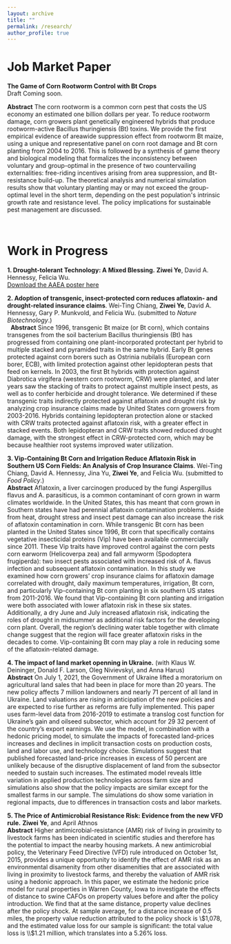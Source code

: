 ```yaml
---
layout: archive
title: ""
permalink: /research/
author_profile: true
---
```

# Job Market Paper
**The Game of Corn Rootworm Control with Bt Crops**  
Draft Coming soon.
&nbsp;

**Abstract**
The corn rootworm is a common corn pest that costs the US economy an estimated one billion dollars per year. To reduce rootworm damage, corn growers plant genetically engineered hybrids that produce rootworm-active Bacillus thuringiensis (Bt) toxins. We provide the first empirical evidence of areawide suppression effect from rootworm Bt maize, using a unique and representative panel on corn root damage and Bt corn planting from 2004 to 2016. This is followed by a synthesis of game theory and biological modeling that formalizes the inconsistency between voluntary and group-optimal in the presence of two countervailing externalities: free-riding incentives arising from area suppression, and Bt-resistance build-up. The theoretical analysis and numerical simulation results show that voluntary planting may or may not exceed the group-optimal level in the short term, depending on the pest population's intrinsic growth rate and resistance level. The policy implications for sustainable pest management are discussed.

&nbsp;

# Work in Progress
**1. Drought-tolerant Technology: A Mixed Blessing.** **Ziwei Ye**, David A. Hennessy, Felicia Wu.    
[Download the AAEA poster here](http://ziweiye.github.io/files/full_v2.pdf)

**2. Adoption of transgenic, insect-protected corn reduces aflatoxin- and drought-related insurance claims**. Wei-Ting Chiang, **Ziwei Ye**, David A. Hennessy, Gary P. Munkvold, and Felicia Wu. (submitted to *Nature Biotechnology*.)   
&nbsp;
**Abstract** Since 1996, transgenic Bt maize (or Bt corn), which contains transgenes from the soil bacterium Bacillus thuringiensis (Bt) has progressed from containing one plant-incorporated protectant per hybrid to multiple stacked and pyramided traits in the same hybrid. Early Bt genes protected against corn borers such as Ostrinia nubilalis (European corn borer, ECB), with limited protection against other lepidopteran pests that feed on kernels. In 2003, the first Bt hybrids with protection against Diabrotica virgifera (western corn rootworm, CRW) were planted, and later years saw the stacking of traits to protect against multiple insect pests, as well as to confer herbicide and drought tolerance. We determined if these transgenic traits indirectly protected against aflatoxin and drought risk by analyzing crop insurance claims made by United States corn growers from 2003-2016. Hybrids containing lepidopteran protection alone or stacked with CRW traits protected against aflatoxin risk, with a greater effect in stacked events. Both lepidopteran and CRW traits showed reduced drought damage, with the strongest effect in CRW-protected corn, which may be because healthier root systems improved water utilization.

**3. Vip-Containing Bt Corn and Irrigation Reduce Aflatoxin Risk in Southern US Corn Fields: An Analysis of Crop Insurance Claims**. Wei-Ting Chiang, David A. Hennessy, Jina Yu, **Ziwei Ye**, and Felicia Wu. (submitted to *Food Policy*.)    
**Abstract** Aflatoxin, a liver carcinogen produced by the fungi Aspergillus flavus and A. parasiticus, is a common contaminant of corn grown in warm climates worldwide. In the United States, this has meant that corn grown in Southern states have had perennial aflatoxin contamination problems. Aside from heat, drought stress and insect pest damage can also increase the risk of aflatoxin contamination in corn. While transgenic Bt corn has been planted in the United States since 1996, Bt corn that specifically contains vegetative insecticidal proteins (Vip) have been available commercially since 2011. These Vip traits have improved control against the corn pests corn earworm (Helicoverpa zea) and fall armyworm (Spodoptera frugiperda): two insect pests associated with increased risk of A. flavus infection and subsequent aflatoxin contamination. In this study we examined how corn growers’ crop insurance claims for aflatoxin damage correlated with drought, daily maximum temperatures, irrigation, Bt corn, and particularly Vip-containing Bt corn planting in six southern US states from 2011-2016. We found that Vip-containing Bt corn planting and irrigation were both associated with lower aflatoxin risk in these six states. Additionally, a dry June and July  increased aflatoxin risk, indicating the roles of drought in midsummer as additional risk factors for the developing corn plant. Overall, the region’s declining water table together with climate change suggest that the region will face greater aflatoxin risks in the decades to come. Vip-containing Bt corn may play a role in reducing some of the aflatoxin-related damage. 

**4. The impact of land market openning in Ukraine.** (with Klaus W. Deininger, Donald F. Larson, Oleg Nivievskyi, and Anna Harus)     
**Abstract** On July 1, 2021, the Government of Ukraine lifted a moratorium on agricultural land sales that had been in place for more than 20 years. The new policy affects 7 million landowners and nearly 71 percent of all land in Ukraine. Land valuations are rising in anticipation of the new policies and are expected to rise further as reforms are fully implemented. This paper uses farm-level data from 2016-2019 to estimate a translog cost function for Ukraine’s gain and oilseed subsector, which account for 29 32 percent of the country’s export earnings. We use the model, in combination with a hedonic pricing model, to simulate the impacts of forecasted land-prices increases and declines in implicit transaction costs on production costs, land and labor use, and technology choice. Simulations suggest that published forecasted land-price increases in excess of 50 percent are unlikely because of the disruptive displacement of land from the subsector needed to sustain such increases. The estimated model reveals little variation in applied production technologies across farm size and simulations also show that the policy impacts are similar except for the smallest farms in our sample. The simulations do show some variation in regional impacts, due to differences in transaction costs and labor markets.

**5. The Price of Antimicrobial Resistance Risk: Evidence from the new VFD rule.** **Ziwei Ye**, and April Athnos     
**Abstract** Higher antimicrobial-resistance (AMR) risk of living in proximity to livestock farms has been indicated in scientific studies and therefore has the potential to impact the nearby housing markets. A new antimicrobial policy, the Veterinary Feed Directive (VFD) rule introduced on October 1st, 2015, provides a unique opportunity to identify the effect of AMR risk as an environmental disamenity from other disamenities that are associated with living in proximity to livestock farms, and thereby the valuation of AMR risk using a hedonic approach. In this paper, we estimate the hedonic price model for rural properties in Warren County, Iowa to investigate the effects of distance to swine CAFOs on property values before and after the policy introduction. We find that at the same distance, property value declines after the policy shock. At sample average, for a distance increase of 0.5 miles, the property value reduction attributed to the policy shock is \\$1,078, and the estimated value loss for our sample is significant: the total value loss is \\$1.21 million, which translates into a 5.26% loss. 



